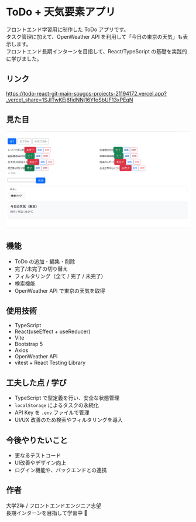 # ToDo + 天気要素アプリ 

フロントエンド学習用に制作した ToDo アプリです。  
タスク管理に加えて、OpenWeather API を利用して「今日の東京の天気」も表示します。  
フロントエンド長期インターンを目指して、React/TypeScript の基礎を実践的に学びました。

## リンク
https://todo-react-git-main-sougos-projects-21194172.vercel.app?_vercel_share=1SJlTwKEj6fidNNj16YfoSbUF13xPEqN

## 見た目
![スクリーンショット](./images/image.png)

## 機能
- ToDo の追加・編集・削除
- 完了/未完了の切り替え
- フィルタリング（全て / 完了 / 未完了）
- 検索機能
- OpenWeather API で東京の天気を取得

## 使用技術
- TypeScript
- React(useEffect + useReducer)
- Vite
- Bootstrap 5
- Axios
- OpenWeather API
- vitest + React Testing Library

## 工夫した点 / 学び
- TypeScript で型定義を行い、安全な状態管理
- `localStorage` によるタスクの永続化
- API Key を `.env` ファイルで管理
- UI/UX 改善のため検索やフィルタリングを導入

## 今後やりたいこと
- 更なるテストコード
- UI改善やデザイン向上
- ログイン機能や、バックエンドとの連携

## 作者
大学2年 / フロントエンドエンジニア志望  
長期インターンを目指して学習中 🚀
